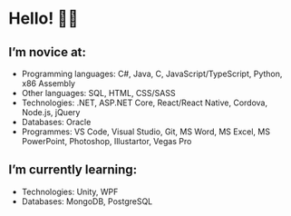 # Hello! 👋🏻
## I’m novice at:
  - Programming languages: C#, Java, C, JavaScript/TypeScript, Python, x86 Assembly 
  - Other languages: SQL, HTML, CSS/SASS
  - Technologies: .NET, ASP.NET Core, React/React Native, Cordova, Node.js, jQuery
  - Databases: Oracle
  - Programmes: VS Code, Visual Studio, Git, MS Word, MS Excel, MS PowerPoint, Photoshop, Illustartor, Vegas Pro

## I’m currently learning:
  - Technologies: Unity, WPF
  - Databases: MongoDB, PostgreSQL
